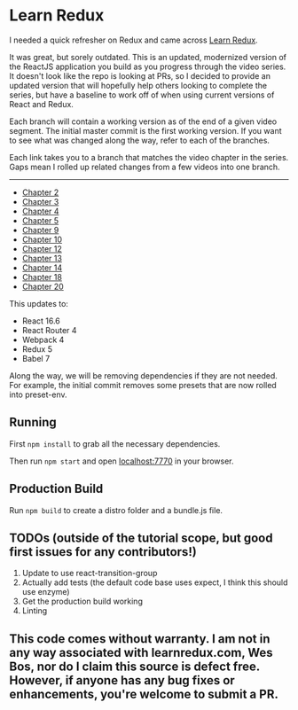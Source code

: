 # Learn Redux

I needed a quick refresher on Redux and came across [Learn Redux](http://www.learnredux.com).

It was great, but sorely outdated. This is an updated, modernized version of the ReactJS application you build as you progress through the video series. It doesn't look like the repo is looking at PRs, so I decided to provide an updated version that will hopefully help others looking to complete the series, but have a baseline to work off of when using current versions of React and Redux.

Each branch will contain a working version as of the end of a given video segment. The initial master commit is the first working version. If you want to see what was changed along the way, refer to each of the branches.

Each link takes you to a branch that matches the video chapter in the series. Gaps mean I rolled up related changes from a few videos into one branch.
__________
- [Chapter 2](https://github.com/elliotrodriguez/learn-redux-updated/tree/ch02)
- [Chapter 3](https://github.com/elliotrodriguez/learn-redux-updated/tree/ch03)
- [Chapter 4](https://github.com/elliotrodriguez/learn-redux-updated/tree/ch04)
- [Chapter 5](https://github.com/elliotrodriguez/learn-redux-updated/tree/ch05)
- [Chapter 9](https://github.com/elliotrodriguez/learn-redux-updated/tree/ch09)
- [Chapter 10](https://github.com/elliotrodriguez/learn-redux-updated/tree/ch10)
- [Chapter 12](https://github.com/elliotrodriguez/learn-redux-updated/tree/ch12)
- [Chapter 13](https://github.com/elliotrodriguez/learn-redux-updated/tree/ch13)
- [Chapter 14](https://github.com/elliotrodriguez/learn-redux-updated/tree/ch14)
- [Chapter 18](https://github.com/elliotrodriguez/learn-redux-updated/tree/ch18)
- [Chapter 20](https://github.com/elliotrodriguez/learn-redux-updated/tree/ch20)



This updates to:
- React 16.6
- React Router 4
- Webpack 4
- Redux 5
- Babel 7

Along the way, we will be removing dependencies if they are not needed. For example, the initial commit removes some presets that are now rolled into preset-env.

## Running

First `npm install` to grab all the necessary dependencies. 

Then run `npm start` and open <localhost:7770> in your browser.

## Production Build

Run `npm build` to create a distro folder and a bundle.js file.

## TODOs (outside of the tutorial scope, but good first issues for any contributors!)
1. Update to use react-transition-group
2. Actually add tests (the default code base uses expect, I think this should use enzyme)
3. Get the production build working
4. Linting

## This code comes without warranty. I am not in any way associated with learnredux.com, Wes Bos, nor do I claim this source is defect free. However, if anyone has any bug fixes or enhancements, you're welcome to submit a PR.
